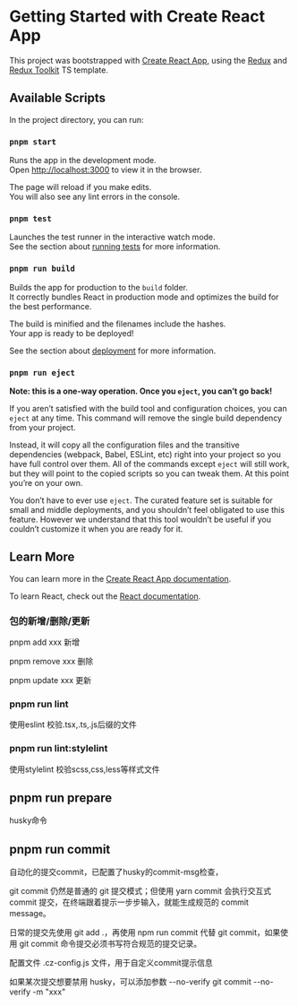 
# Getting Started with Create React App

This project was bootstrapped with [Create React App](https://github.com/facebook/create-react-app), using the [Redux](https://redux.js.org/) and [Redux Toolkit](https://redux-toolkit.js.org/) TS template.

## Available Scripts

In the project directory, you can run:

### `pnpm start`

Runs the app in the development mode.\
Open [http://localhost:3000](http://localhost:3000) to view it in the browser.

The page will reload if you make edits.\
You will also see any lint errors in the console.

### `pnpm test`

Launches the test runner in the interactive watch mode.\
See the section about [running tests](https://facebook.github.io/create-react-app/docs/running-tests) for more information.

### `pnpm run build`

Builds the app for production to the `build` folder.\
It correctly bundles React in production mode and optimizes the build for the best performance.

The build is minified and the filenames include the hashes.\
Your app is ready to be deployed!

See the section about [deployment](https://facebook.github.io/create-react-app/docs/deployment) for more information.

### `pnpm run eject`

**Note: this is a one-way operation. Once you `eject`, you can’t go back!**

If you aren’t satisfied with the build tool and configuration choices, you can `eject` at any time. This command will remove the single build dependency from your project.

Instead, it will copy all the configuration files and the transitive dependencies (webpack, Babel, ESLint, etc) right into your project so you have full control over them. All of the commands except `eject` will still work, but they will point to the copied scripts so you can tweak them. At this point you’re on your own.

You don’t have to ever use `eject`. The curated feature set is suitable for small and middle deployments, and you shouldn’t feel obligated to use this feature. However we understand that this tool wouldn’t be useful if you couldn’t customize it when you are ready for it.

## Learn More

You can learn more in the [Create React App documentation](https://facebook.github.io/create-react-app/docs/getting-started).

To learn React, check out the [React documentation](https://reactjs.org/).


### 包的新增/删除/更新

pnpm add xxx 新增

pnpm remove xxx 删除

pnpm update xxx 更新

### pnpm run lint 

使用eslint 校验.tsx,.ts,.js后缀的文件

### pnpm run lint:stylelint 

使用stylelint 校验scss,css,less等样式文件

## pnpm run prepare 

husky命令

## pnpm run commit 

自动化的提交commit，已配置了husky的commit-msg检查，

git commit 仍然是普通的 git 提交模式；但使用 yarn commit 会执行交互式 commit 提交，在终端跟着提示一步步输入，就能生成规范的 commit message。

日常的提交先使用 git add .，再使用 npm run commit 代替 git commit，如果使用 git commit 命令提交必须书写符合规范的提交记录。

配置文件 .cz-config.js 文件，用于自定义commit提示信息

如果某次提交想要禁用 husky，可以添加参数 --no-verify
git commit --no-verify -m "xxx"

